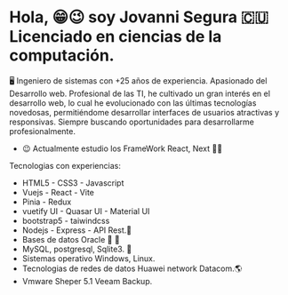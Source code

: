# Hola,  😁😉 soy Jovanni Segura 🇨🇺 Licenciado en ciencias de la computación.
🖥️ Ingeniero de sistemas con +25 años de experiencia. Apasionado del Desarrollo web. Profesional de las TI, he cultivado un gran interés en el desarrollo web, lo cual he evolucionado con las últimas tecnologías novedosas, permitiéndome desarrollar interfaces de usuarios atractivas y responsivas. Siempre buscando oportunidades para desarrollarme profesionalmente.

- 😉 Actualmente estudio los FrameWork React, Next 💪💯

Tecnologias con experiencias:

- HTML5 - CSS3 - Javascript
- Vuejs - React - Vite
- Pinia - Redux 
- vuetify UI - Quasar UI - Material UI
- bootstrap5 - taiwindcss 
- Nodejs - Express - API Rest.💪
- Bases de datos Oracle 💪 💯
- MySQL, postgresql, Sqlite3. 💪
- Sistemas operativo Windows, Linux.
- Tecnologias de redes de datos Huawei network Datacom.🌎
- Vmware Sheper 5.1 Veeam Backup.

